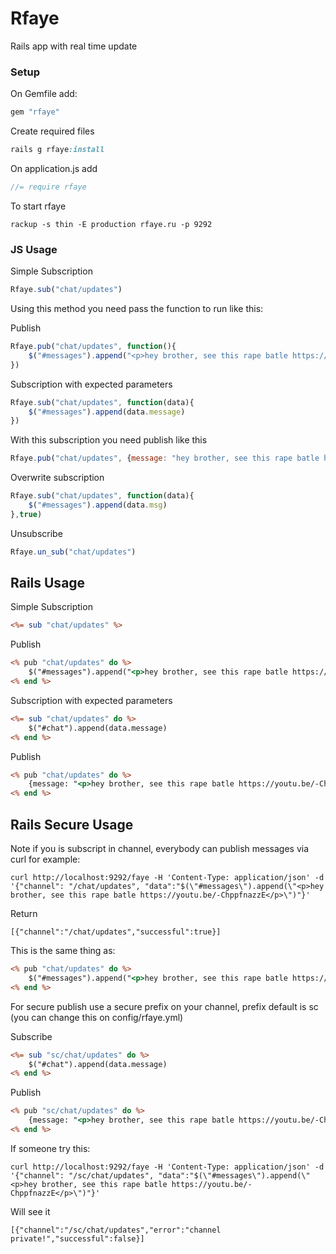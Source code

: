 # Rfaye

Rails app with real time update

### Setup

On Gemfile add:

```ruby
gem "rfaye"
```

Create required files

```ruby
rails g rfaye:install
```

On application.js add

```javascript
//= require rfaye
```

To start rfaye

```
rackup -s thin -E production rfaye.ru -p 9292
```

### JS Usage

Simple Subscription

```javascript
Rfaye.sub("chat/updates")
```

Using this method you need pass the function to run like this:

Publish

```javascript
Rfaye.pub("chat/updates", function(){
	$("#messages").append("<p>hey brother, see this rape batle https://youtu.be/-ChppfnazzE</p>")
})
```

Subscription with expected parameters

```javascript
Rfaye.sub("chat/updates", function(data){
	$("#messages").append(data.message)
})
```

With this subscription you need publish like this

```javascript
Rfaye.pub("chat/updates", {message: "hey brother, see this rape batle https://youtu.be/-ChppfnazzE"})
```
Overwrite subscription

```javascript
Rfaye.sub("chat/updates", function(data){
	$("#messages").append(data.msg)
},true)
```

Unsubscribe

```javascript
Rfaye.un_sub("chat/updates")
```

## Rails Usage

Simple Subscription

```rhtml
<%= sub "chat/updates" %>
```

Publish

```rhtml
<% pub "chat/updates" do %>
	$("#messages").append("<p>hey brother, see this rape batle https://youtu.be/-ChppfnazzE</p>")
<% end %>
```

Subscription with expected parameters

```rhtml
<%= sub "chat/updates" do %>
	$("#chat").append(data.message)
<% end %>
```

Publish

```rhtml
<% pub "chat/updates" do %>
	{message: "<p>hey brother, see this rape batle https://youtu.be/-ChppfnazzE</p>"}
<% end %>
```

## Rails Secure Usage

Note if you is subscript in channel, everybody can publish messages via curl for example:

```
curl http://localhost:9292/faye -H 'Content-Type: application/json' -d '{"channel": "/chat/updates", "data":"$(\"#messages\").append(\"<p>hey brother, see this rape batle https://youtu.be/-ChppfnazzE</p>\")"}'
```

Return

```
[{"channel":"/chat/updates","successful":true}]
```

This is the same thing as:

```rhtml
<% pub "chat/updates" do %>
	$("#messages").append("<p>hey brother, see this rape batle https://youtu.be/-ChppfnazzE</p>")
<% end %>
```

For secure publish use a secure prefix on your channel, prefix default is sc (you can change this on config/rfaye.yml)

Subscribe

```rhtml
<%= sub "sc/chat/updates" do %>
	$("#chat").append(data.message)
<% end %>
```

Publish

```rhtml
<% pub "sc/chat/updates" do %>
	{message: "<p>hey brother, see this rape batle https://youtu.be/-ChppfnazzE</p>"}
<% end %>
```

If someone try this:

```
curl http://localhost:9292/faye -H 'Content-Type: application/json' -d '{"channel": "/sc/chat/updates", "data":"$(\"#messages\").append(\"<p>hey brother, see this rape batle https://youtu.be/-ChppfnazzE</p>\")"}'
```

Will see it

```
[{"channel":"/sc/chat/updates","error":"channel private!","successful":false}]
```
